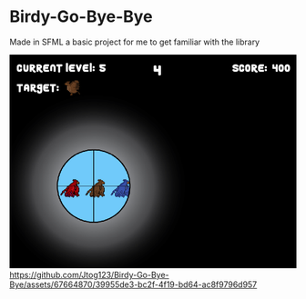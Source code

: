 # Birdy-Go-Bye-Bye
Made in SFML a basic project for me to get familiar with the library

![](UML/Forgithub2.png)
https://github.com/Jtog123/Birdy-Go-Bye-Bye/assets/67664870/39955de3-bc2f-4f19-bd64-ac8f9796d957
